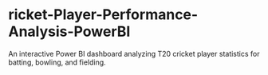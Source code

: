 # ricket-Player-Performance-Analysis-PowerBI
An interactive Power BI dashboard analyzing T20 cricket player statistics for batting, bowling, and fielding.
